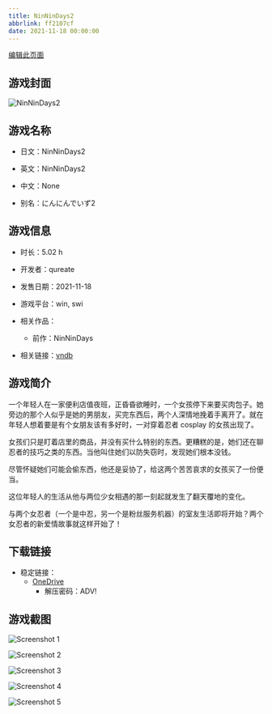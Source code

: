 ```yaml
---
title: NinNinDays2
abbrlink: ff2107cf
date: 2021-11-18 00:00:00
---
```

[编辑此页面](https://github.com/ACG-3/ADV3-source/blob/main/source/_posts/games/NinNinDays2.md)

## 游戏封面

![NinNinDays2](https://pan.timero.xyz/onedrive/img_lib_001/NinNinDays2_cover.avif)


## 游戏名称

- 日文：NinNinDays2
- 英文：NinNinDays2
- 中文：None

- 别名：にんにんでいず2


## 游戏信息

- 时长：5.02 h
- 开发者：qureate
- 发售日期：2021-11-18
- 游戏平台：win, swi
- 相关作品：
   - 前作：NinNinDays

- 相关链接：[vndb](https://vndb.org/v32805)


## 游戏简介

一个年轻人在一家便利店值夜班，正昏昏欲睡时，一个女孩停下来要买肉包子。她旁边的那个人似乎是她的男朋友，买完东西后，两个人深情地挽着手离开了。就在年轻人想着要是有个女朋友该有多好时，一对穿着忍者 cosplay 的女孩出现了。

女孩们只是盯着店里的商品，并没有买什么特别的东西。更糟糕的是，她们还在聊忍者的技巧之类的东西。当他叫住她们以防失窃时，发现她们根本没钱。

尽管怀疑她们可能会偷东西，他还是妥协了，给这两个苦苦哀求的女孩买了一份便当。

这位年轻人的生活从他与两位少女相遇的那一刻起就发生了翻天覆地的变化。

与两个女忍者（一个是中忍，另一个是粉丝服务机器）的室友生活即将开始？两个女忍者的新爱情故事就这样开始了！




## 下载链接

- 稳定链接：
    - [OneDrive](https://pan.timero.xyz/onedrive/adv_lib_001/NinNinDays2)
        - 解压密码：ADV!



## 游戏截图


![Screenshot 1](https://pan.timero.xyz/onedrive/img_lib_001/NinNinDays2_Screenshot_1.avif)

![Screenshot 2](https://pan.timero.xyz/onedrive/img_lib_001/NinNinDays2_Screenshot_2.avif)

![Screenshot 3](https://pan.timero.xyz/onedrive/img_lib_001/NinNinDays2_Screenshot_3.avif)

![Screenshot 4](https://pan.timero.xyz/onedrive/img_lib_001/NinNinDays2_Screenshot_4.avif)

![Screenshot 5](https://pan.timero.xyz/onedrive/img_lib_001/NinNinDays2_Screenshot_5.avif)

